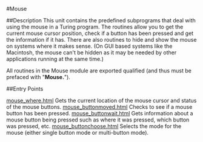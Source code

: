 
#Mouse

##Description
This unit contains the predefined subprograms that deal with using the mouse in a Turing program. The routines allow you to get the current mouse cursor position, check if a button has been pressed and get the information if it has. There are also routines to hide and show the mouse on systems where it makes sense. (On GUI based systems like the Macintosh, the mouse can't be hidden as it may be needed by other applications running at the same time.)

All routines in the Mouse module are exported qualified (and thus must be prefaced with "**Mouse.**").


##Entry Points

[mouse_where.html](**Where**)   Gets the current location of the mouse cursor and status of the mouse buttons.
[mouse_buttonmoved.html](**ButtonMoved**)   Checks to see if a mouse button has been pressed.
[mouse_buttonwait.html](**ButtonWait**)   Gets information about a mouse button being pressed such as where it was pressed, which button was pressed, etc.
[mouse_buttonchoose.html](**ButtonChoose**)   Selects the mode for the mouse (either single button mode or multi-button mode).
